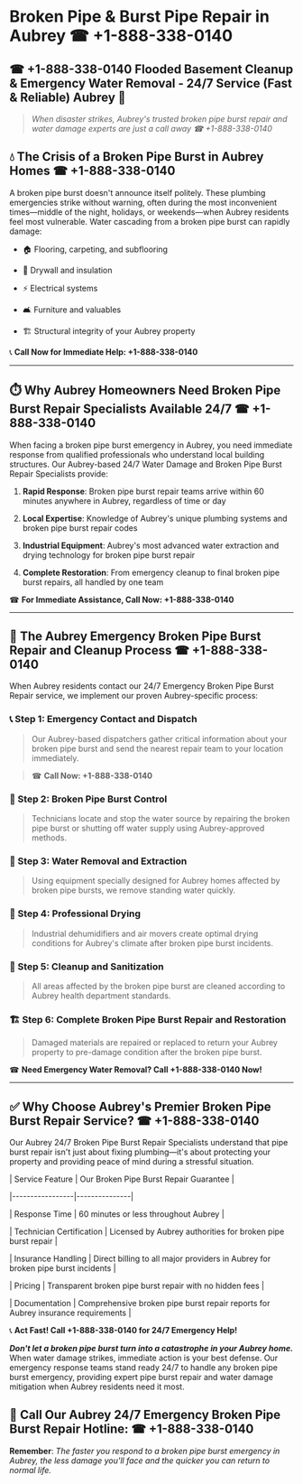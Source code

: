 # Broken Pipe & Burst Pipe Repair in Aubrey ☎ +1-888-338-0140  
## ☎ +1-888-338-0140 Flooded Basement Cleanup & Emergency Water Removal - 24/7 Service (Fast & Reliable) Aubrey 🚨  

> *When disaster strikes, Aubrey's trusted broken pipe burst repair and water damage experts are just a call away ☎ +1-888-338-0140*  

## 💧 The Crisis of a Broken Pipe Burst in Aubrey Homes ☎ +1-888-338-0140  

A broken pipe burst doesn't announce itself politely. These plumbing emergencies strike without warning, often during the most inconvenient times—middle of the night, holidays, or weekends—when Aubrey residents feel most vulnerable. Water cascading from a broken pipe burst can rapidly damage:  

* 🏠 Flooring, carpeting, and subflooring  
* 🧱 Drywall and insulation  
* ⚡ Electrical systems  
* 🛋️ Furniture and valuables  
* 🏗️ Structural integrity of your Aubrey property  

📞 **Call Now for Immediate Help: +1-888-338-0140**  

---  

## ⏱️ Why Aubrey Homeowners Need Broken Pipe Burst Repair Specialists Available 24/7 ☎ +1-888-338-0140  

When facing a broken pipe burst emergency in Aubrey, you need immediate response from qualified professionals who understand local building structures. Our Aubrey-based 24/7 Water Damage and Broken Pipe Burst Repair Specialists provide:  

1. **Rapid Response**: Broken pipe burst repair teams arrive within 60 minutes anywhere in Aubrey, regardless of time or day  
2. **Local Expertise**: Knowledge of Aubrey's unique plumbing systems and broken pipe burst repair codes  
3. **Industrial Equipment**: Aubrey's most advanced water extraction and drying technology for broken pipe burst repair  
4. **Complete Restoration**: From emergency cleanup to final broken pipe burst repairs, all handled by one team  

☎ **For Immediate Assistance, Call Now: +1-888-338-0140**  

---  

## 🔧 The Aubrey Emergency Broken Pipe Burst Repair and Cleanup Process ☎ +1-888-338-0140  

When Aubrey residents contact our 24/7 Emergency Broken Pipe Burst Repair service, we implement our proven Aubrey-specific process:  

### 📞 Step 1: Emergency Contact and Dispatch  
> Our Aubrey-based dispatchers gather critical information about your broken pipe burst and send the nearest repair team to your location immediately.  
> ☎ **Call Now: +1-888-338-0140**  

### 🚿 Step 2: Broken Pipe Burst Control  
> Technicians locate and stop the water source by repairing the broken pipe burst or shutting off water supply using Aubrey-approved methods.  

### 🌊 Step 3: Water Removal and Extraction  
> Using equipment specially designed for Aubrey homes affected by broken pipe bursts, we remove standing water quickly.  

### 💨 Step 4: Professional Drying  
> Industrial dehumidifiers and air movers create optimal drying conditions for Aubrey's climate after broken pipe burst incidents.  

### 🧼 Step 5: Cleanup and Sanitization  
> All areas affected by the broken pipe burst are cleaned according to Aubrey health department standards.  

### 🏗️ Step 6: Complete Broken Pipe Burst Repair and Restoration  
> Damaged materials are repaired or replaced to return your Aubrey property to pre-damage condition after the broken pipe burst.  

☎ **Need Emergency Water Removal? Call +1-888-338-0140 Now!**  

---  

## ✅ Why Choose Aubrey's Premier Broken Pipe Burst Repair Service? ☎ +1-888-338-0140  

Our Aubrey 24/7 Broken Pipe Burst Repair Specialists understand that pipe burst repair isn't just about fixing plumbing—it's about protecting your property and providing peace of mind during a stressful situation.  

| Service Feature | Our Broken Pipe Burst Repair Guarantee |  
|-----------------|---------------|  
| Response Time | 60 minutes or less throughout Aubrey |  
| Technician Certification | Licensed by Aubrey authorities for broken pipe burst repair |  
| Insurance Handling | Direct billing to all major providers in Aubrey for broken pipe burst incidents |  
| Pricing | Transparent broken pipe burst repair with no hidden fees |  
| Documentation | Comprehensive broken pipe burst repair reports for Aubrey insurance requirements |  

📞 **Act Fast! Call +1-888-338-0140 for 24/7 Emergency Help!**  

***Don't let a broken pipe burst turn into a catastrophe in your Aubrey home.*** When water damage strikes, immediate action is your best defense. Our emergency response teams stand ready 24/7 to handle any broken pipe burst emergency, providing expert pipe burst repair and water damage mitigation when Aubrey residents need it most.  

## 📱 Call Our Aubrey 24/7 Emergency Broken Pipe Burst Repair Hotline: ☎ +1-888-338-0140  

**Remember**: *The faster you respond to a broken pipe burst emergency in Aubrey, the less damage you'll face and the quicker you can return to normal life.*